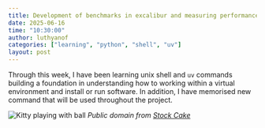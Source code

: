 ```yaml
---
title: Development of benchmarks in excalibur and measuring performance on HPC systems.
date: 2025-06-16
time: "10:30:00"
author: luthyanof
categories: ["learning", "python", "shell", "uv"] 
layout: post
---
```


Through this week, I have been learning unix shell and `uv` commands building a foundation in understanding how to working within a virtual environment and install or run software. 
In addition, I have memorised new command that will be used throughout the project.

![Kitty playing with ball](/in2research_journeys/images/2025/06/StockCake-CuriousKittyPlaying_1750066290.jpg)
*Public domain from [Stock Cake](https://stockcake.com/i/curious-kitty-playing_641978_613765)*
